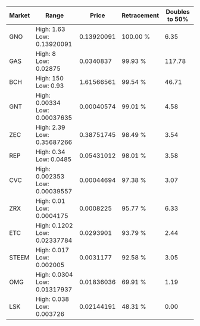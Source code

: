 | Market | Range | Price| Retracement | Doubles to 50% |
| --- | --- | --- | --- | --- |
| GNO | High: 1.63<br />Low: 0.13920091 | 0.13920091 | 100.00 % | 6.35 |
| GAS | High: 8<br />Low: 0.02875 | 0.0340837 | 99.93 % | 117.78 |
| BCH | High: 150<br />Low: 0.93 | 1.61566561 | 99.54 % | 46.71 |
| GNT | High: 0.00334<br />Low: 0.00037635 | 0.00040574 | 99.01 % | 4.58 |
| ZEC | High: 2.39<br />Low: 0.35687266 | 0.38751745 | 98.49 % | 3.54 |
| REP | High: 0.34<br />Low: 0.0485 | 0.05431012 | 98.01 % | 3.58 |
| CVC | High: 0.002353<br />Low: 0.00039557 | 0.00044694 | 97.38 % | 3.07 |
| ZRX | High: 0.01<br />Low: 0.0004175 | 0.0008225 | 95.77 % | 6.33 |
| ETC | High: 0.1202<br />Low: 0.02337784 | 0.0293901 | 93.79 % | 2.44 |
| STEEM | High: 0.017<br />Low: 0.002005 | 0.0031177 | 92.58 % | 3.05 |
| OMG | High: 0.0304<br />Low: 0.01317937 | 0.01836036 | 69.91 % | 1.19 |
| LSK | High: 0.038<br />Low: 0.003726 | 0.02144191 | 48.31 % | 0.00 |
